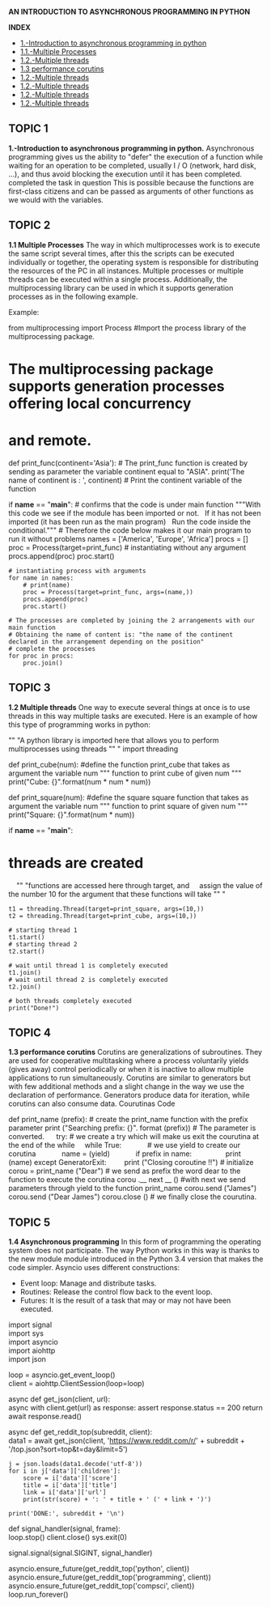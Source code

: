 **AN INTRODUCTION TO ASYNCHRONOUS PROGRAMMING IN PYTHON**

**INDEX**

* [1.-Introduction to asynchronous programming in python](#item1)
* [1.1.-Multiple Processes](#item2)
* [1.2.-Multiple threads](#item3)
* [1.3 performance corutins](#item4)
* [1.2.-Multiple threads](#item3)
* [1.2.-Multiple threads](#item3)
* [1.2.-Multiple threads](#item3)
* [1.2.-Multiple threads](#item3)


<a name="item1"></a>
## TOPIC 1

**1.-Introduction to asynchronous programming in python.**
Asynchronous programming gives us the ability to "defer" the execution of a function while waiting for an operation to be completed, usually I / O (network, hard disk, ...), and thus avoid blocking the execution until it has been completed. completed the task in question This is possible because the functions are first-class citizens and can be passed as arguments of other functions as we would with the variables.

<a name="item2"></a>
## TOPIC 2
**1.1 Multiple Processes**
The way in which multiprocesses work is to execute the same script several times, after this the scripts can be executed individually or together, the operating system is responsible for distributing the resources of the PC in all instances.
Multiple processes or multiple threads can be executed within a single process.
Additionally, the multiprocessing library can be used in which it supports generation processes as in the following example.

Example:

from multiprocessing import Process
  #Import the process library of the multiprocessing package.
  # The multiprocessing package supports generation processes offering local concurrency
  # and remote.


def print_func(continent='Asia'): # The print_func function is created by sending as parameter the variable continent equal to "ASIA".
    print('The name of continent is : ', continent) # Print the continent variable of the function


if __name__ == "__main__":  # confirms that the code is under main function
    """With this code we see if the module has been imported or not.
    If it has not been imported (it has been run as the main program)
    Run the code inside the conditional."""
    # Therefore the code below makes it our main program to run it without problems
    names = ['America', 'Europe', 'Africa']
    procs = []
    proc = Process(target=print_func)  # instantiating without any argument
    procs.append(proc)
    proc.start()

    # instantiating process with arguments
    for name in names:
        # print(name)
        proc = Process(target=print_func, args=(name,))
        procs.append(proc)
        proc.start()

    # The processes are completed by joining the 2 arrangements with our main function
    # Obtaining the name of content is: "the name of the continent declared in the arrangement depending on the position"
    # complete the processes
    for proc in procs:
        proc.join()

<a name="item3"></a>
## TOPIC 3
**1.2 Multiple threads**
One way to execute several things at once is to use threads in this way multiple tasks are executed.
Here is an example of how this type of programming works in python:

  "" "A python library is imported here that allows you to perform
  multiprocesses using threads "" "
import threading

def print_cube(num):
  #define the function print_cube that takes as argument the variable num
    """
    function to print cube of given num
    """
    print("Cube: {}".format(num * num * num))

def print_square(num):
  #define the square square function that takes as argument the variable num
    """
    function to print square of given num
    """
    print("Square: {}".format(num * num))

if __name__ == "__main__":
  # threads are created
    "" "functions are accessed here through target, and
    assign the value of the number 10 for the argument that these functions will take "" "

    t1 = threading.Thread(target=print_square, args=(10,))
    t2 = threading.Thread(target=print_cube, args=(10,))

    # starting thread 1
    t1.start()
    # starting thread 2
    t2.start()

    # wait until thread 1 is completely executed
    t1.join()
    # wait until thread 2 is completely executed
    t2.join()

    # both threads completely executed
    print("Done!")


<a name="item4"></a>
## TOPIC 4
**1.3 performance corutins**
Corutins are generalizations of subroutines. They are used for cooperative multitasking where a process voluntarily yields (gives away) control periodically or when it is inactive to allow multiple applications to run simultaneously. Corutins are similar to generators but with few additional methods and a slight change in the way we use the declaration of performance. Generators produce data for iteration, while corutins can also consume data.
Courutinas Code

def print_name (prefix): # create the print_name function with the prefix parameter
print ("Searching prefix: {}". format (prefix)) # The parameter is converted.
    
try: # we create a try which will make us exit the courutina at the end of the while
    while True:
            # we use yield to create our corutina
            name = (yield)
            if prefix in name:
                print (name)
except GeneratorExit:
        print ("Closing coroutine !!") # initialize
 
corou = print_name ("Dear") # we send as prefix the word dear to the function to execute the corutina
corou .__ next __ () #with next we send parameters through yield to the function print_name
corou.send ("James")
corou.send ("Dear James")
corou.close () # we finally close the courutina.

<a name="item5"></a>
## TOPIC 5
**1.4 Asynchronous programming**
In this form of programming the operating system does not participate. The way Python works in this way is thanks to the new module module introduced in the Python 3.4 version that makes the code simpler.
Asyncio uses different constructions:
* Event loop: Manage and distribute tasks.
* Routines: Release the control flow back to the event loop.
* Futures: It is the result of a task that may or may not have been executed.

import signal  
import sys  
import asyncio  
import aiohttp  
import json

loop = asyncio.get_event_loop()  
client = aiohttp.ClientSession(loop=loop)

async def get_json(client, url):  
    async with client.get(url) as response:
        assert response.status == 200
        return await response.read()

async def get_reddit_top(subreddit, client):  
    data1 = await get_json(client, 'https://www.reddit.com/r/' + subreddit + '/top.json?sort=top&t=day&limit=5')

    j = json.loads(data1.decode('utf-8'))
    for i in j['data']['children']:
        score = i['data']['score']
        title = i['data']['title']
        link = i['data']['url']
        print(str(score) + ': ' + title + ' (' + link + ')')

    print('DONE:', subreddit + '\n')

def signal_handler(signal, frame):  
    loop.stop()
    client.close()
    sys.exit(0)

signal.signal(signal.SIGINT, signal_handler)

asyncio.ensure_future(get_reddit_top('python', client))  
asyncio.ensure_future(get_reddit_top('programming', client))  
asyncio.ensure_future(get_reddit_top('compsci', client))  
loop.run_forever()  
